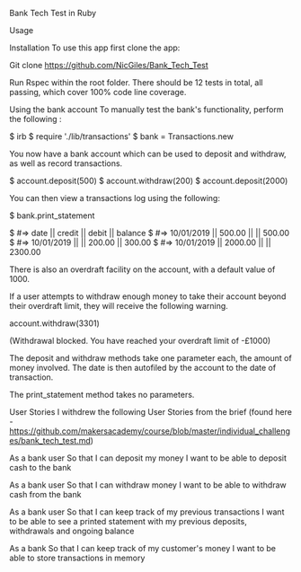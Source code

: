 Bank Tech Test in Ruby

Usage

Installation
To use this app first clone the app:

Git clone https://github.com/NicGiles/Bank_Tech_Test

Run Rspec within the root folder.
There should be 12 tests in total, all passing, which cover 100% code line coverage.

Using the bank account
To manually test the bank's functionality, perform the following :

$ irb
$ require './lib/transactions'
$ bank = Transactions.new

You now have a bank account which can be used to deposit and withdraw, as well as record transactions.

$ account.deposit(500)
$ account.withdraw(200)
$ account.deposit(2000)

You can then view a transactions log using the following:

$ bank.print_statement

$ #=> date || credit || debit  || balance
$ #=> 10/01/2019 || 500.00 ||  || 500.00
$ #=> 10/01/2019 ||  || 200.00 || 300.00
$ #=> 10/01/2019 || 2000.00 || || 2300.00

There is also an overdraft facility on the account, with a default value of 1000.

If a user attempts to withdraw enough money to take their account beyond their overdraft limit, they will receive the following warning.

account.withdraw(3301)

(Withdrawal blocked. You have reached your overdraft limit of -£1000)


The deposit and withdraw methods take one parameter each, the amount of money involved. The date is then autofiled by the account to the date of transaction.

The print_statement method takes no parameters.



User Stories
I withdrew the following User Stories from the brief
(found here - https://github.com/makersacademy/course/blob/master/individual_challenges/bank_tech_test.md)

As a bank user
So that I can deposit my money
I want to be able to deposit cash to the bank

As a bank user
So that I can withdraw money
I want to be able to withdraw cash from the bank

As a bank user
So that I can keep track of my previous transactions
I want to be able to see a printed statement with my previous deposits, withdrawals and ongoing balance

As a bank
So that I can keep track of my customer's money
I want to be able to store transactions in memory

